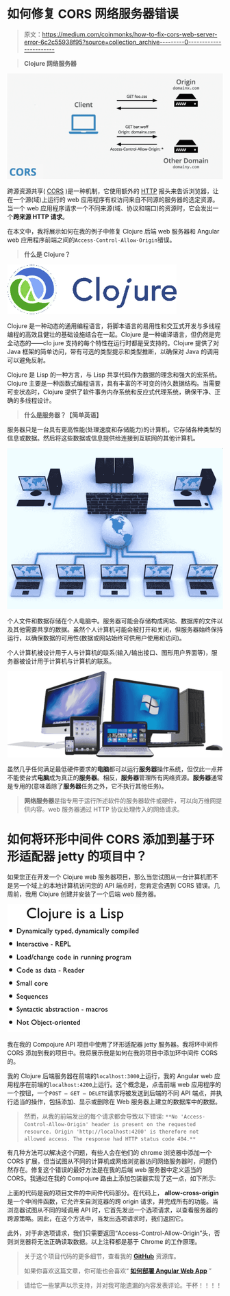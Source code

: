 # 如何修复 CORS 网络服务器错误

> 原文：<https://medium.com/coinmonks/how-to-fix-cors-web-server-error-6c2c55938f95?source=collection_archive---------0----------------------->

> **Clojure 网络服务器**

![](img/6c005d4a0714592ff6dfea1da1af6e9a.png)

跨源资源共享( [CORS](https://developer.mozilla.org/en-US/docs/Glossary/CORS) )是一种机制，它使用额外的 [HTTP](https://developer.mozilla.org/en-US/docs/Glossary/HTTP) 报头来告诉浏览器，让在一个源(域)上运行的 web 应用程序有权访问来自不同源的服务器的选定资源。当一个 web 应用程序请求一个不同来源(域、协议和端口)的资源时，它会发出一个**跨来源 HTTP 请求**。

在本文中，我将展示如何在我的例子中修复 Clojure 后端 web 服务器和 Angular web 应用程序前端之间的`Access-Control-Allow-Origin`错误。

> **什么是 Clojure？**

![](img/be290c1b77282727c1f0a5c585c59268.png)

Clojure 是一种动态的通用编程语言，将脚本语言的易用性和交互式开发与多线程编程的高效且健壮的基础设施结合在一起。Clojure 是一种编译语言，但仍然是完全动态的——clo jure 支持的每个特性在运行时都是受支持的。Clojure 提供了对 Java 框架的简单访问，带有可选的类型提示和类型推断，以确保对 Java 的调用可以避免反射。

Clojure 是 Lisp 的一种方言，与 Lisp 共享代码作为数据的理念和强大的宏系统。Clojure 主要是一种函数式编程语言，具有丰富的不可变的持久数据结构。当需要可变状态时，Clojure 提供了软件事务内存系统和反应式代理系统，确保干净、正确的多线程设计。

> **什么是服务器？【简单英语】**

服务器只是一台具有更高性能(处理速度和存储能力)的计算机，它存储各种类型的信息或数据。然后将这些数据或信息提供给连接到互联网的其他计算机。

![](img/860b8f8701dbb894eebcd99c6563ecc4.png)

个人文件和数据存储在个人电脑中。服务器可能会存储构成网站、数据库的文件以及其他需要共享的数据。虽然个人计算机可能会被打开和关闭，但服务器始终保持运行，以确保数据的可用性(数据或网站始终可供用户使用和访问)。

个人计算机被设计用于人与计算机的联系(输入/输出接口、图形用户界面等)，服务器被设计用于计算机与计算机的联系。

![](img/630ed2afde9c6167f52356c87558f86b.png)

虽然几乎任何满足最低硬件要求的**电脑**都可以运行**服务器**操作系统，但仅此一点并不能使台式**电脑**成为真正的**服务器**。相反，**服务器**管理所有网络资源。**服务器**通常是专用的(意味着除了**服务器**任务之外，它不执行其他任务)。

> **网络服务器**是指专用于运行所述软件的服务器软件或硬件，可以向万维网提供内容。web 服务器通过 HTTP 协议处理传入的网络请求。

# 如何将环形中间件 CORS 添加到基于环形适配器 jetty 的项目中？

如果您正在开发一个 Clojure web 服务器项目，那么当您试图从一台计算机而不是另一个域上的本地计算机访问您的 API 端点时，您肯定会遇到 CORS 错误。几周前，我用 Clojure 创建并安装了一个后端 web 服务器。

![](img/433b430973229d24f91997b358ef76dd.png)

我在我的 Compojure API 项目中使用了环形适配器 jetty 服务器。我将环中间件 CORS 添加到我的项目中。我将展示我是如何在我的项目中添加环中间件 CORS 的。

我的 Clojure 后端服务器在前端的`localhost:3000`上运行，我的 Angular web 应用程序在前端的`localhost:4200`上运行。这个概念是，点击前端 web 应用程序的一个按钮，一个`POST — GET — DELETE`请求将被发送到后端的不同 API 端点，并执行适当的操作，包括添加、显示或删除在 Web 服务器上建立的数据库中的数据。

> 然而，从我的前端发出的每个请求都会导致以下错误: `**No 'Access-Control-Allow-Origin' header is present on the requested resource. Origin 'http://localhost:4200' is therefore not allowed access. The response had HTTP status code 404.**`

有几种方法可以解决这个问题，有些人会在他们的 chrome 浏览器中添加一个 CORS 扩展，但当试图从不同的计算机或网络浏览器访问网络服务器时，问题仍然存在。修复这个错误的最好方法是在我的后端 web 服务器中定义适当的 CORS。我通过在我的 Compojure 路由上添加包装器实现了这一点，如下所示:

上面的代码是我的项目文件的中间件代码部分。在代码上， **allow-cross-origin** 是一个中间件函数，它允许来自浏览器的跨 origin 请求，并完成所有的功能。当浏览器试图从不同的域调用 API 时，它首先发出一个选项请求，以查看服务器的跨源策略。因此，在这个方法中，当发出选项请求时，我们返回它。

此外，对于非选项请求，我们只需要返回“Access-Control-Allow-Origin”头，否则浏览器将无法正确读取数据。以上注释都是基于 Chrome 的工作原理。

> 关于这个项目代码的更多细节，查看我的 [**GitHub**](https://github.com/YannMjl/web-server-clojure) 资源库。
> 
> 如果你喜欢这篇文章，你可能也会喜欢“ [**如何部署 Angular Web App**](/coinmonks/how-to-deploy-an-angular-app-8db1af39f8c1) ”

> 请给它一些掌声以示支持，并对我可能遗漏的内容发表评论。干杯！！！！